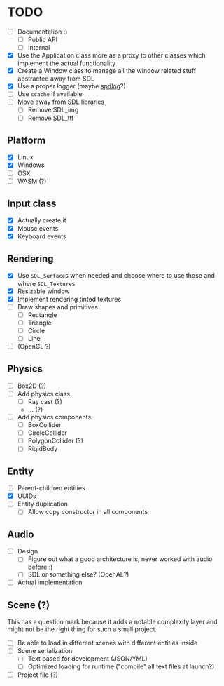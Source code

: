 # TODO

- [ ] Documentation :)
  - [ ] Public API
  - [ ] Internal
- [x] Use the Application class more as a proxy to other classes which implement the actual functionality
- [x] Create a Window class to manage all the window related stuff abstracted away from SDL
- [x] Use a proper logger (maybe [spdlog](https://github.com/gabime/spdlog)?)
- [ ] Use `ccache` if available
- [ ] Move away from SDL libraries
  - [ ] Remove SDL_img
  - [ ] Remove SDL_ttf

## Platform

- [x] Linux
- [x] Windows
- [ ] OSX
- [ ] WASM (?)

## Input class

- [x] Actually create it
- [x] Mouse events
- [x] Keyboard events

## Rendering

- [x] Use `SDL_Surface`s when needed and choose where to use those and where `SDL_Texture`s
- [x] Resizable window
- [x] Implement rendering tinted textures
- [ ] Draw shapes and primitives
  - [ ] Rectangle
  - [ ] Triangle
  - [ ] Circle
  - [ ] Line
- [ ] (OpenGL ?)

## Physics

- [ ] Box2D (?)
- [ ] Add physics class
  - [ ] Ray cast (?)
  - ... (?)
- [ ] Add physics components
  - [ ] BoxCollider
  - [ ] CircleCollider
  - [ ] PolygonCollider (?)
  - [ ] RigidBody

## Entity

- [ ] Parent-children entities
- [x] UUIDs
- [ ] Entity duplication
  - [ ] Allow copy constructor in all components

## Audio

- [ ] Design
  - [ ] Figure out what a good architecture is, never worked with audio before :)
  - [ ] SDL or something else? (OpenAL?)
- [ ] Actual implementation

## Scene (?)

This has a question mark because it adds a notable complexity layer and might not be the right thing for such a small project.

- [ ] Be able to load in different scenes with different entities inside
- [ ] Scene serialization
  - [ ] Text based for development (JSON/YML)
  - [ ] Optimized loading for runtime ("compile" all text files at launch?)
- [ ] Project file (?)
